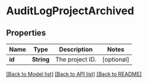 # AuditLogProjectArchived

## Properties
Name | Type | Description | Notes
------------ | ------------- | ------------- | -------------
**id** | **String** | The project ID. | [optional] 

[[Back to Model list]](../README.md#documentation-for-models) [[Back to API list]](../README.md#documentation-for-api-endpoints) [[Back to README]](../README.md)


